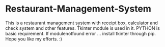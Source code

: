 # Restaurant-Management-System
This is a restaurant management system with receipt box, calculator and check system and other features. Tkinter module is used in it.
PYTHON is basic requirement.
If modulenotfound error ... install tkinter through pip.
Hope you like my efforts. :)
